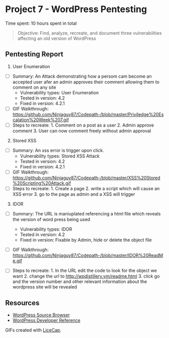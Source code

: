 # Project 7 - WordPress Pentesting

Time spent: 10 hours spent in total

> Objective: Find, analyze, recreate, and document three vulnerabilities affecting an old version of WordPress

## Pentesting Report

1. User Enumeration
  - [ ] Summary: An Attack demonstrating how a persom cam become an accepted user afer an admin approves their comment allowing them to comment on any site
    - Vulnerability types: User Enumeration
    - Tested in version: 4.2
    - Fixed in version: 4.2.1
  - [ ] GIF Walkthrough: https://github.com/Ninjaguy87/Codepath-/blob/master/Priviledge%20Escalation%20Week%207.gif
  - [ ] Steps to recreate: 
        1. Comment on a post as a user
        2. Admin approve comment
        3. User can now comment freely without admin approval 
2. Stored XSS
  - [ ] Summary: An xss error is trigger upon click.
    - Vulnerability types: Stored XSS Attack
    - Tested in version: 4.2
    - Fixed in version: 4.2.1
  - [ ] GIF Walkthrough: https://github.com/Ninjaguy87/Codepath-/blob/master/XSS%20Stored%20Scripting%20Attack.gif
  - [ ] Steps to recreate: 
        1. Create a page
        2. write a script which will cause an XSS error
        3. go to the page as admin and a XSS will trigger
3. IDOR
  - [ ] Summary: The URL is maniuplated referencing a html file which reveals the version of word press being used
    - Vulnerability types: IDOR 
    - Tested in version: 4.2
    - Fixed in version: Fixable by Admin, hide or delete the object file
  - [ ] GIF Walkthrough: https://github.com/Ninjaguy87/Codepath-/blob/master/IDOR%20ReadMe.gif
  - [ ] Steps to recreate: 
          1. In the URL edit the code to look for the object we want
          2. change the url to http://wpdistillery.vm/readme.html
          3. click go and the version number and other relevant information about the wordpress site will be revealed




## Resources

- [WordPress Source Browser](https://core.trac.wordpress.org/browser/)
- [WordPress Developer Reference](https://developer.wordpress.org/reference/)

GIFs created with [LiceCap](http://www.cockos.com/licecap/).


